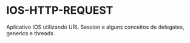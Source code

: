 # IOS-HTTP-REQUEST
Aplicativo IOS utilizando URL Session e alguns conceitos de delegates, generics e threads
